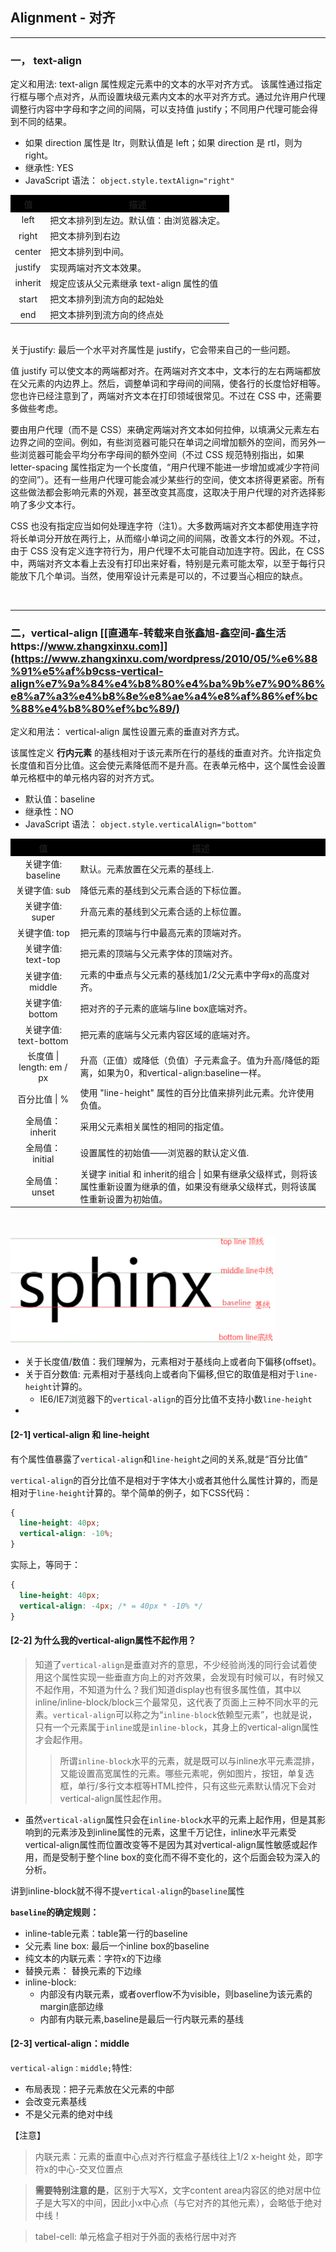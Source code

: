 ## Alignment - 对齐
***

### **一， text-align**
定义和用法:
text-align 属性规定元素中的文本的水平对齐方式。
该属性通过指定行框与哪个点对齐，从而设置块级元素内文本的水平对齐方式。通过允许用户代理调整行内容中字母和字之间的间隔，可以支持值 justify；不同用户代理可能会得到不同的结果。

* 如果 direction 属性是 ltr，则默认值是 left；如果 direction 是 rtl，则为 right。
* 继承性: YES
* JavaScript 语法：	`object.style.textAlign="right"`

<table>
    <tr style="background: black;">
        <th>值</th>
        <th>描述</th>      
    </tr>
    <tr>
        <td style="text-align:center;">left</td>
        <td>把文本排列到左边。默认值：由浏览器决定。</td>        
    </tr>
    <tr>
        <td style="text-align:center;">right</td>
        <td>把文本排列到右边</td>        
    </tr>
    <tr>
        <td style="text-align:center;">center</td>
        <td>把文本排列到中间。</td>        
    </tr>
    <tr>
        <td style="text-align:center;">justify</td>
        <td>实现两端对齐文本效果。</td>        
    </tr>
    <tr>
        <td style="text-align:center;">inherit</td>
        <td>规定应该从父元素继承 text-align 属性的值</td>        
    </tr>
    <tr>
        <td style="text-align:center;">start</td>
        <td>把文本排列到流方向的起始处</td>        
    </tr>
    <tr>
        <td style="text-align:center;">end</td>
        <td>把文本排列到流方向的终点处</td>        
    </tr>
</table>

<br>
关于justify: 最后一个水平对齐属性是 justify，它会带来自己的一些问题。

值 justify 可以使文本的两端都对齐。在两端对齐文本中，文本行的左右两端都放在父元素的内边界上。然后，调整单词和字母间的间隔，使各行的长度恰好相等。您也许已经注意到了，两端对齐文本在打印领域很常见。不过在 CSS 中，还需要多做些考虑。

要由用户代理（而不是 CSS）来确定两端对齐文本如何拉伸，以填满父元素左右边界之间的空间。例如，有些浏览器可能只在单词之间增加额外的空间，而另外一些浏览器可能会平均分布字母间的额外空间（不过 CSS 规范特别指出，如果 letter-spacing 属性指定为一个长度值，“用户代理不能进一步增加或减少字符间的空间”）。还有一些用户代理可能会减少某些行的空间，使文本挤得更紧密。所有这些做法都会影响元素的外观，甚至改变其高度，这取决于用户代理的对齐选择影响了多少文本行。

CSS 也没有指定应当如何处理连字符（注1）。大多数两端对齐文本都使用连字符将长单词分开放在两行上，从而缩小单词之间的间隔，改善文本行的外观。不过，由于 CSS 没有定义连字符行为，用户代理不太可能自动加连字符。因此，在 CSS 中，两端对齐文本看上去没有打印出来好看，特别是元素可能太窄，以至于每行只能放下几个单词。当然，使用窄设计元素是可以的，不过要当心相应的缺点。

<br>

***

### **二，vertical-align** [[直通车-转载来自张鑫旭-鑫空间-鑫生活https://www.zhangxinxu.com]](https://www.zhangxinxu.com/wordpress/2010/05/%e6%88%91%e5%af%b9css-vertical-align%e7%9a%84%e4%b8%80%e4%ba%9b%e7%90%86%e8%a7%a3%e4%b8%8e%e8%ae%a4%e8%af%86%ef%bc%88%e4%b8%80%ef%bc%89/)
定义和用法：
vertical-align 属性设置元素的垂直对齐方式。

该属性定义 **行内元素** 的基线相对于该元素所在行的基线的垂直对齐。允许指定负长度值和百分比值。这会使元素降低而不是升高。在表单元格中，这个属性会设置单元格框中的单元格内容的对齐方式。
* 默认值：baseline
* 继承性：NO
* JavaScript 语法：	`object.style.verticalAlign="bottom"`

<table>
    <tr style="background: black;">
        <th style="text-align:center;">值</th>
        <th>描述</th>        
    </tr>
    <tr>
        <td style="text-align:center;">关键字值: baseline</td>
        <td>默认。元素放置在父元素的基线上.</td>        
    </tr>
    <tr>
        <td style="text-align:center;">关键字值: sub</td>
        <td>降低元素的基线到父元素合适的下标位置。</td>        
    </tr>
    <tr>
        <td style="text-align:center;">关键字值: super</td>
        <td>升高元素的基线到父元素合适的上标位置。</td>        
    </tr>
    <tr>
        <td style="text-align:center;">关键字值: top</td>
        <td>把元素的顶端与行中最高元素的顶端对齐。</td>        
    </tr>
    <tr>
        <td style="text-align:center;">关键字值: text-top</td>
        <td>把元素的顶端与父元素字体的顶端对齐。</td>        
    </tr>
    <tr>
        <td style="text-align:center;">关键字值: middle</td>
        <td>元素的中垂点与父元素的基线加1/2父元素中字母x的高度对齐。</td>        
    </tr>
    <tr>
        <td style="text-align:center;">关键字值: bottom</td>
        <td>把对齐的子元素的底端与line box底端对齐。</td>        
    </tr>
    <tr>
        <td style="text-align:center;">关键字值: text-bottom	</td>
        <td>把元素的底端与父元素内容区域的底端对齐。</td>        
    </tr>
    <tr>
        <td style="text-align:center;">长度值 | length: em / px</td>
        <td>升高（正值）或降低（负值）子元素盒子。值为升高/降低的距离，如果为0，和vertical-align:baseline一样。</td>        
    </tr>
    <tr>
        <td style="text-align:center;">百分比值 | %</td>
        <td>使用 "line-height" 属性的百分比值来排列此元素。允许使用负值。</td>        
    </tr>
    <tr>
        <td style="text-align:center;">全局值： inherit</td>
        <td>采用父元素相关属性的相同的指定值。</td>        
    </tr>
    <tr>
        <td style="text-align:center;">全局值： initial</td>
        <td>设置属性的初始值——浏览器的默认定义值.</td>        
    </tr>
    <tr>
        <td style="text-align:center;">全局值： unset</td>
        <td> 关键字 initial 和 inherit的组合 | 如果有继承父级样式，则将该属性重新设置为继承的值，如果没有继承父级样式，则将该属性重新设置为初始值。</td>        
    </tr>
</table>
<br>

![vertical-align](./images/vertical-align.png)

* 关于长度值/数值：我们理解为，元素相对于基线向上或者向下偏移(offset)。
* 关于百分数值: 元素相对于基线向上或者向下偏移,但它的取值是相对于`line-height`计算的。
    * IE6/IE7浏览器下的`vertical-align`的百分比值不支持小数`line-height`
* 

#### **[2-1] vertical-align 和 line-height**

有个属性值暴露了`vertical-align`和`line-height`之间的关系,就是“百分比值”

`vertical-align`的百分比值不是相对于字体大小或者其他什么属性计算的，而是相对于`line-height`计算的。举个简单的例子，如下CSS代码：
```css
{
  line-height: 40px;
  vertical-align: -10%;
}
```
实际上，等同于：
```css
{
  line-height: 40px;
  vertical-align: -4px; /* = 40px * -10% */
}
```

#### **[2-2] 为什么我的vertical-align属性不起作用？**
> 知道了`vertical-align`是垂直对齐的意思，不少经验尚浅的同行会试着使用这个属性实现一些垂直方向上的对齐效果，会发现有时候可以，有时候又不起作用，不知道为什么？我们知道display也有很多属性值，其中以inline/inline-block/block三个最常见，这代表了页面上三种不同水平的元素。`vertical-align`可以称之为“`inline-block`依赖型元素”，也就是说，只有一个元素属于`inline`或是`inline-block`，其身上的vertical-align属性才会起作用。
>> 所谓`inline-block`水平的元素，就是既可以与inline水平元素混排，又能设置高宽属性的元素。哪些元素呢，例如图片，按钮，单复选框，单行/多行文本框等HTML控件，只有这些元素默认情况下会对vertical-align属性起作用。
* 虽然`vertical-align`属性只会在`inline-block`水平的元素上起作用，但是其影响到的元素涉及到inline属性的元素，这里千万记住，inline水平元素受vertical-align属性而位置改变等不是因为其对vertical-align属性敏感或起作用，而是受制于整个line box的变化而不得不变化的，这个后面会较为深入的分析。

讲到inline-block就不得不提`vertical-align`的`baseline`属性

**`baseline`的确定规则：**
* inline-table元素：table第一行的baseline
* 父元素 line box: 最后一个inline box的baseline
* 纯文本的内联元素：字符x的下边缘
* 替换元素： 替换元素的下边缘
* inline-block: 
    * 内部没有内联元素，或者overflow不为visible，则baseline为该元素的margin底部边缘
    * 内部有内联元素,baseline是最后一行内联元素的基线


#### **[2-3] vertical-align：middle**
`vertical-align：middle;`特性:
* 布局表现：把子元素放在父元素的中部
* 会改变元素基线
* 不是父元素的绝对中线

【注意】
> 内联元素：元素的垂直中心点对齐行框盒子基线往上1/2 x-height 处，即字符x的中心-交叉位置点

> **需要特别注意的是**，区别于大写X，文字content area内容区的绝对居中位子是大写X的中间，因此小x中心点（与它对齐的其他元素），会略低于绝对中线！

> tabel-cell: 单元格盒子相对于外面的表格行居中对齐